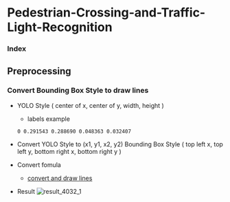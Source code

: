 # Pedestrian-Crossing-and-Traffic-Light-Recognition

### Index

## Preprocessing

### Convert Bounding Box Style to draw lines
* YOLO Style
  ( center of x, center of y, width, height )
  * labels example
  ```
  0 0.291543 0.288690 0.048363 0.032407
  ```
* Convert YOLO Style to (x1, y1, x2, y2) Bounding Box Style
  ( top left x, top left y, bottom right x, bottom right y )
  

* Convert fomula
  * [convert and draw lines]()
* Result
  ![result_4032_1](https://user-images.githubusercontent.com/68395698/124228912-d35a3f00-db47-11eb-8b3c-15c1715c9af6.jpg)

 
